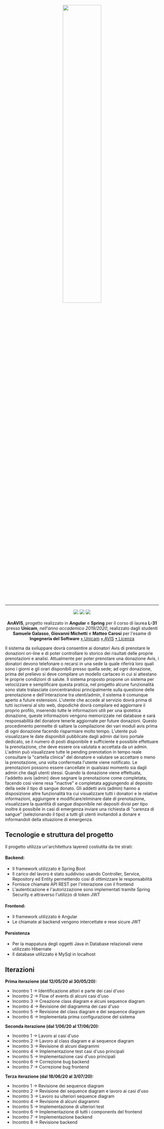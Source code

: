 <p align="center">
  <img src="https://www.avis.it/wp-content/uploads/2018/08/avis-sos-magazine.jpg" width="50%">
</p>

---

<p align="center">
<img src="https://forthebadge.com/images/badges/made-with-java.svg"/>
  <img src="https://forthebadge.com/images/badges/60-percent-of-the-time-works-every-time.svg"/>
  <img src="https://forthebadge.com/images/badges/built-with-love.svg"/><br></br>
    <b>AnAVIS</b>, progetto realizzato in <b>Angular</b> e <b>Spring</b> per il corso di laurea <b>L-31</b> presso <b>Unicam</b>, <i>nell'anno accademico 2019/2020</i>, realizzato dagli studenti <b>Samuele Galasso</b>, <b>Giovanni Michetti</b> e <b>Matteo Carosi</b> per l'esame di <b>Ingegneria del Software</b>
<a href="https://www.unicam.it/">• Unicam</a>
<a href="https://avis.it">• AVIS</a>
<a href="https://it.wikipedia.org/wiki/Licenza_MIT">• Licenza</a>
</b></p>


Il sistema da sviluppare dovrà consentire ai donatori Avis di prenotare le donazioni on-line e di poter controllare lo storico dei risultati delle proprie prenotazioni e analisi.
Attualmente per poter prenotare una donazione Avis, i donatori devono telefonare o recarsi in una sede la quale riferirà loro quali sono i giorni e gli orari disponibili presso quella sede; ad ogni donazione, prima del prelievo si deve compilare un modello cartaceo in cui si attestano le proprie condizioni di salute.
Il sistema proposto propone un sistema per velocizzare e semplificare questa pratica, nel progetto alcune funzionalità sono state tralasciate concentrandosi principalmente sulla questione delle prenotazione e dell'interazione tra utenti/admin, il sistema è comunque aperto a future estensioni.
L'utente che accede al servizio dovrà prima di tutti iscriversi al sito web, dopodichè dovrà compilare ed aggiornare il proprio profilo, inserendo tutte le informazioni utili per una ipotetica donazione, queste informazioni vengono memorizzate nel database e sarà responsabilità del donatore tenerle aggiornate per future donazioni. Questo procedimento permette di saltare la compilazione dei vari moduli avis prima di ogni donazione facendo risparmiare molto tempo. L'utente può visualizzare le date disponibili pubblicate dagli admin dal loro portale dedicato, se il numero di posti disponibile è sufficiente è possibile effettuare la prenotazione, che deve essere ora valutata e accettata da un admin. L'admin può visualizzare tutte le pending prenotation in tempo reale consultare la "cartella clinica" del donatore e valutare se accettare o meno la prenotazione, una volta confermata l'utente viene notificato. Le prenotazioni possono essere cancellate in qualsiasi momento sia dagli admin che dagli utenti stessi. Quando la donazione viene effettuata, l'addetto avis (admin) deve segnare la prenotazione come completata, facendo così viene resa "inactive" e completata aggiungendo al deposito della sede il tipo di sangue donato. Gli addetti avis (admin) hanno a disposizione altre funzionalità tra cui visualizzare tutti i donatori e le relative informazioni, aggiungere e modificare/eliminare date di prenotazione, visualizzare la quantità di sangue disponibile nei depositi divisi per tipo inoltre è possibile in casi di emergenza inviare una richiesta di "carenza di sangue" (selezionando il tipo) a tutti gli utenti invitandoli a donare e informandoli della situazione di emergenza.

## Tecnologie e struttura del progetto

Il progetto utilizza un'architettura layered costiutita da tre strati:

#### Backend:

- Il framework utilizzato è Spring Boot
- Il carico del lavoro è stato suddiviso usando Controller, Service, Repository ed Entity permettendo cosi di ottimizzare le responsabilità
- Fornisce chiamate API REST per l'interazione con il frontend
- L'autenticazione e l'autorizzazione sono implementati tramite Spring Security e attraverso l'utilizzo di token JWT

#### Frontend:

- Il framework utilizzato è Angular
- Le chiamate al backend vengono intercettate e rese sicure JWT

#### Persistenza

- Per la mappatura degli oggetti Java in Database relazionali viene utilizzato Hibernate
- Il database utilizzato è MySql in localhost

## Iterazioni


**Prima iterazione (dal 12/05/20 al 30/05/20):**
- Incontro 1 -> Identificazione attori e parte dei casi d'uso
- Incontro 2 -> Flow of events di alcuni casi d'uso
- Incontro 3 -> Creazione class diagram e alcuni sequence diagram
- Incontro 4 -> Revisione del diagramma dei casi d'uso
- Incontro 5 -> Revisione del class diagram e dei sequence diagram
- Incontro 6 -> Implementata prima configurazione del sistema

**Seconda iterazione (dal 1/06/20 al 17/06/20):**
- Incontro 1 -> Lavoro ai casi d'uso
- Incontro 2 -> Lavoro al class diagram e ai sequence diagram
- Incontro 3 -> Revisione di alcuni diagrammi
- Incontro 4 -> Implementazione test casi d'uso principali
- Incontro 5 -> Implementazione casi d'uso principali
- Incontro 6 -> Correzione bug backend
- Incontro 7 -> Correzione bug frontend

**Terza iterazione (dal 18/06/20 al 3/07/20):**
- Incontro 1 -> Revisione dei sequence diagram
- Incontro 2 -> Revisione dei sequence diagram e lavoro ai casi d'uso
- Incontro 3 -> Lavoro su ulteriori sequence diagram
- Incontro 4 -> Revisione di alcuni diagrammi
- Incontro 5 -> Implementazione di ulteriori test
- Incontro 6 -> Implementazione di tutti i components del frontend
- Incontro 7 -> Implementazione backend
- Incontro 8 -> Revisione backend

